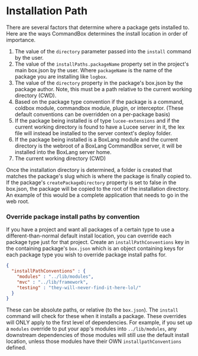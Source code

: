 # Installation Path

There are several factors that determine where a package gets installed to. Here are the ways CommandBox determines the install location in order of importance.

1. The value of the `directory` parameter passed into the `install` command by the user.
2. The value of the `installPaths.packageName` property set in the project's main box.json by the user. Where `packageName` is the name of the package you are installing like `logbox`.
3. The value of the `directory` property in the package's box.json by the package author. Note, this must be a path relative to the current working directory (CWD).
4. Based on the package type convention if the package is a command, coldbox module, commandbox module, plugin, or interceptor. (These default conventions can be overridden on a per-package basis)
5. If the package being installed is of type `lucee-extensions` and if the current working directory is found to have a Lucee server in it, the lex file will instead be installed to the server context's deploy folder.
6. If the package being installed is a BoxLang module and the current directory is the webroot of a BoxLang CommandBox server, it will be installed into the BoxLang server home.
7. The current working directory (CWD)

Once the installation directory is determined, a folder is created that matches the package's slug which is where the package is finally copied to. If the package's `createPackageDirectory` property is set to false in the box.json, the package will be copied to the root of the installation directory. An example of this would be a complete application that needs to go in the web root.

### Override package install paths by convention

If you have a project and want all packages of a certain type to use a different-than-normal default install location, you can override each package type just for that project.  Create an `installPathConventions` key in the containing package's `box.json` which is an object containing keys for each package type you wish to override package install paths for.

```json
{
  "installPathConventions" : {
    "modules" : "../lib/modules",
    "mvc" : "../lib/framework",
    "testing" : "they-will-never-find-it-here-lol/"
  }
}
```

These can be absolute paths, or relative (to the `box.json`).  The `install` command will check for these when it installs a package.  These overrides will ONLY apply to the first level of dependencies.  For example, if you set up a `modules` override to put your app's modules into `../lib/modules`, any downstream dependencies of those modules will still use the default install location, unless those modules have their OWN `installpathConventions` defined.
